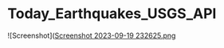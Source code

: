 # Today_Earthquakes_USGS_API
![Screenshot]([Screenshot 2023-09-19 232625.png](https://raw.githubusercontent.com/3owa/Today_Earthquakes_USGS_API/master/Screenshot%202023-09-19%20232625.png)
